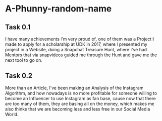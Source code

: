 # A-Phunny-random-name

## Task 0.1
I have many achievements I'm very proud of, one of them was a Project I made to apply for a scholarship at UDK in 2017, where I presented my project in a Website, doing a Snapchat Treasure Hunt, where I've had Mentors that via snapvideos guided me through the Hunt and gave me the next tool to go on.

## Task 0.2
More than an Article, I've been making an Analysis of the Instagram Algorithm, and how nowadays is no more profitable for someone willing to become an Influencer to use Instagram as fan base, cause now that there are too many of them, they are basing all on the money, which makes me also thinks that we are becoming less and less free in our Social Media World.
